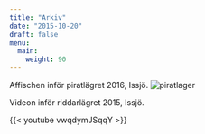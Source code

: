 ```yaml
---
title: "Arkiv"
date: "2015-10-20"
draft: false
menu:
  main:
    weight: 90
---
```

Affischen inför piratlägret 2016, Issjö.
![piratlager](/lager/affisch.jpg)

Videon inför riddarlägret 2015, Issjö.

{{< youtube vwqdymJSqqY >}}
